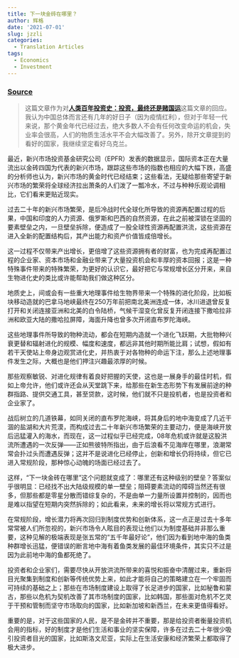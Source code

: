 ```yaml
---
title: 下一块金砖在哪里？
author: 辉格
date: '2021-07-01'
slug: jzzli
categories:
  - Translation Articles
tags:
  - Economics
  - Investment
---
```



### [Source](http://headsalon.org/archives/2335.html#comments)

>这篇文章作为对[**人类百年投资史：投资，最终还是赌国运**](https://guanghuamao.netlify.app/2021/06/30/dgy/)这篇文章的回应。我认为中国总体而言还有几年的好日子（因为疫情红利），但对于年轻一代来说，那个黄金年代已经过去，绝大多数人不会有任何改变命运的机会，失业率会很高，人们的物质生活水平不会大幅改善了。另外，除开文章提到的看好的国家，我继续坚定看好乌克兰。

最近，新兴市场投资基金研究公司（EPFR）发表的数据显示，国际资本正在大量流出以金砖四国为代表的新兴市场，跟踪这些市场的指数也相应的大幅下跌，高盛的分析师也认为，新兴市场的黄金时代已经结束；这些看法，无疑给那些寄望于新兴市场的繁荣将全球经济拉出萧条的人们泼了一瓢冷水，不过与种种乐观论调相比，它们看来更贴近现实。

过去二十年的新兴市场繁荣，是后冷战时代全球化所导致的资源再配置过程的后果，中国和印度的人力资源、俄罗斯和巴西的自然资源，在此之前被深锁在坚固的要素壁垒之内，一旦壁垒拆除，便造成了一股全球性资源再配置洪流，这些资源在进入全新的配置结构后，其产出能力和资产价值皆成倍增长。

这一过程不仅带来产出增长，更倍增了这些资源拥有者的财富，也为完成再配置过程的企业家、资本市场和金融业带来了大量投资机会和丰厚的资本回报；这是一种特殊事件带来的特殊繁荣，为更好的认识它，最好把它与常规增长区分开来，来自生物进化史的类比或许能帮助我们做这种区分。

地质史上，间或会有一些重大地理事件给生物界带来一个特殊的进化阶段，比如板块移动造就的巴拿马地峡最终在250万年前把南北美洲连成一体，冰川进退曾反复打开和关闭连接亚洲和北美的白令陆桥，气候干湿变化曾反复开闭连接下撒哈拉非洲和欧亚大陆的撒哈拉屏障，海面升降也曾多次开闭直布罗陀海峡。

这些地理事件所导致的物种流动，都会在短期内造就一个进化飞跃期，大批物种兴衰更替和辐射进化的规模、幅度和速度，都远非其他时期所能比肩；试想，假如有若干天使站上帝身边观赏进化史，并热衷于对各物种的命运下注，那么上述地理事件发生之际，大概也是他们押注兴趣最浓厚的时候。

那些观察敏锐、对进化规律有着良好把握的天使，这也是一展身手的最佳时机，假如上帝允许，他们或许还会从天堂跳下来，给那些在新生态形势下有发展前途的种群指路、提供交通工具，甚至贷款，这时候，他们就不只是投机者，也是投资者和企业家了。

战后树立的几道铁幕，如同关闭的直布罗陀海峡，将其身后的地中海变成了几近干涸的盐湖和大片荒漠，而构成过去二十年新兴市场繁荣的主要动力，便是海峡开放后迅猛灌入的海水，而现在，这一过程似乎已经完成，08年危机或许就是这股洪流所遭遇的一次反弹——正如熊彼特所指出，由于后浪看不见海岸在哪里，浪潮常常会扑过头而遭遇反弹；这并不是说进化已经停止，创新和增长仍将持续，但它已进入常规阶段，那种惊心动魄的场面已经过去了。

这样，“下一块金砖在哪里”这个问题就变成了：哪里还有这种级别的壁垒？答案似乎很明显：已经找不出大陆级规模的单一壁垒；阻碍要素流动的障碍当然还有很多，但那些都是零星分散而错综复杂的，不是由单一力量所设置并控制的，因而也是难以指望在短期内突然拆除的；如此看来，未来的增长将以常规方式进行。

在常规阶段，增长潜力将再次回归到制度优势和创新体系，这一点正是过去十多年常常被人们所忽视的，新兴市场令人眩目的表现让他们以为制度基础并非那么重要，这种见解的极端表现是张五常的“五千年最好论”，他们因为看到地中海的鱼类种群增长迅猛，便错误的断言地中海有着鱼类发展的最佳环境条件，其实只不过是因为此前地中海的鱼都死绝了。

投资者和企业家们，需要尽快从开放洪流所带来的喜悦和振奋中清醒过来，重新将目光聚集到制度和创新等传统优势上来，如此才能将自己的策略建立在一个牢固而可持续的基础之上；那些在市场制度建设上取得了长足进步的国家，比如秘鲁和蒙古，那些以危机为契机改善了其市场制度的国家，比如韩国，那些面对危机不乞灵于干预和管制而坚守市场取向的国家，比如新加坡和新西兰，在未来更值得看好。

重要的是，对于这些国家的人民，是不是金砖并不重要，那是给投资者衡量投资机会用的指标，好的制度才是他们生活和事业的坚实保障，许多在过去二十年很少吸引投资者目光的国家，比如斯洛文尼亚，实际上在生活安康和经济繁荣上都取得了极大进步。


